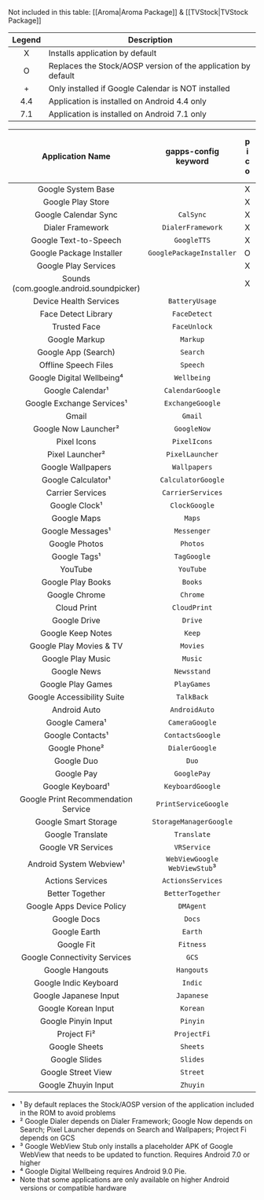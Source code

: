 Not included in this table: [[Aroma|Aroma Package]] & [[TVStock|TVStock Package]]

|Legend | Description |
|:-------:|------------|
|X      | Installs application by default |
|O      | Replaces the Stock/AOSP version of the application by default |
|\+    | Only installed if Google Calendar is NOT installed |
|4.4   | Application is installed on Android 4.4 only |
|7.1   | Application is installed on Android 7.1 only |

|Application Name    |gapps-config keyword|p<br>i<br>c<br>o|n<br>a<br>n<br>o|m<br>i<br>c<br>r<br>o|m<br>i<br>n<br>i|f<br>u<br>l<br>l|s<br>t<br>o<br>c<br>k|s<br>u<br>p<br>e<br>r|
|:-----------------:|:-------------:|:--:|:--:|:--:|:--:|:--:|:--:|:--:|
|             Google System Base              |                                   |  X  |  X  |  X  |  X  |  X  |  X  |  X  |
|              Google Play Store              |                                   |  X  |  X  |  X  |  X  |  X  |  X  |  X  |
|            Google Calendar Sync             |            ``CalSync``            |  X  |  X  | \+  | \+  | \+  | \+  | \+  |
|              Dialer Framework               |        ``DialerFramework``        |  X  |  X  |  X  |  X  |  X  |  X  |  X  |
|            Google Text-to-Speech            |           ``GoogleTTS``           |  X  |  X  |  X  |  X  |  X  |  O  |  O  |
|          Google Package Installer           |    ``GooglePackageInstaller``     |  O  |  O  |  O  |  O  |  O  |  O  |  O  |
|            Google Play Services             |                                   |  X  |  X  |  X  |  X  |  X  |  X  |  X  |
|   Sounds (com.google.android.soundpicker)   |                                   |  X  |  X  |  X  |  X  |  X  |  X  |  X  |
|           Device Health Services            |         ``BatteryUsage``          |     |  X  |  X  |  X  |  X  |  X  |  X  |
|             Face Detect Library             |          ``FaceDetect``           |     |  X  |  X  |  X  |  X  |  X  |  X  |
|                Trusted Face                 |          ``FaceUnlock``           |     |  X  |  X  |  X  |  X  |  X  |  X  |
|                Google Markup                |            ``Markup``             |     |  X  |  X  |  X  |  X  |  X  |  X  |
|             Google App (Search)             |            ``Search``             |     |  X  |  X  |  X  |  X  |  X  |  X  |
|            Offline Speech Files             |            ``Speech``             |     |  X  |  X  |  X  |  X  |  X  |  X  |
|          Google Digital Wellbeing⁴          |           ``Wellbeing``           |     |  X  |  X  |  X  |  X  |  X  |  X  |
|              Google Calendar¹               |        ``CalendarGoogle``         |     |     |  O  |  O  |  O  |  O  |  O  |
|          Google Exchange Services¹          |        ``ExchangeGoogle``         |     |     |  O  |  O  |  O  |  O  |  O  |
|                    Gmail                    |             ``Gmail``             |     |     |  X  |  X  |  X  |  O  |  O  |
|            Google Now Launcher²             |           ``GoogleNow``           |     |     | 4.4 | 4.4 | 4.4 | 4.4 | 4.4 |
|                 Pixel Icons                 |          ``PixelIcons``           |     |     | 7.1 | 7.1 | 7.1 | 7.1 | 7.1 |
|               Pixel Launcher²               |         ``PixelLauncher``         |     |     |  O  |  O  |  O  |  O  |  O  |
|              Google Wallpapers              |          ``Wallpapers``           |     |     |  O  |  O  |  O  |  O  |  O  |
|             Google Calculator¹              |       ``CalculatorGoogle``        |     |     |     |  O  |  O  |  O  |  O  |
|              Carrier Services               |        ``CarrierServices``        |     |     |     |  X  |  X  |  X  |  X  |
|                Google Clock¹                |          ``ClockGoogle``          |     |     |     |  O  |  O  |  O  |  O  |
|                 Google Maps                 |             ``Maps``              |     |     |     |  X  |  X  |  X  |  X  |
|              Google Messages¹               |           ``Messenger``           |     |     |     |  O  |  O  |  O  |  O  |
|                Google Photos                |            ``Photos``             |     |     |     |  X  |  X  |  O  |  O  |
|                Google Tags¹                 |           ``TagGoogle``           |     |     |     |  O  |  O  |  O  |  O  |
|                   YouTube                   |            ``YouTube``            |     |     |     |  X  |  X  |  X  |  X  |
|              Google Play Books              |             ``Books``             |     |     |     |     |  X  |  X  |  X  |
|                Google Chrome                |            ``Chrome``             |     |     |     |     |  X  |  O  |  O  |
|                 Cloud Print                 |          ``CloudPrint``           |     |     |     |     |  X  |  X  |  X  |
|                Google Drive                 |             ``Drive``             |     |     |     |     |  X  |  X  |  X  |
|              Google Keep Notes              |             ``Keep``              |     |     |     |     |  X  |  X  |  X  |
|           Google Play Movies & TV           |            ``Movies``             |     |     |     |     |  X  |  X  |  X  |
|              Google Play Music              |             ``Music``             |     |     |     |     |  X  |  X  |  X  |
|                 Google News                 |           ``Newsstand``           |     |     |     |     |  X  |  X  |  X  |
|              Google Play Games              |           ``PlayGames``           |     |     |     |     |  X  |  X  |  X  |
|         Google Accessibility Suite          |           ``TalkBack``            |     |     |     |     |  X  |  X  |  X  |
|                Android Auto                 |          ``AndroidAuto``          |     |     |     |     |     |  X  |  X  |
|               Google Camera¹                |         ``CameraGoogle``          |     |     |     |     |     |  O  |  O  |
|              Google Contacts¹               |        ``ContactsGoogle``         |     |     |     |     |     |  O  |  O  |
|                Google Phone²                |         ``DialerGoogle``          |     |     |     |     |     |  X  |  X  |
|                 Google Duo                  |              ``Duo``              |     |     |     |     |     |  X  |  X  |
|                 Google Pay                  |           ``GooglePay``           |     |     |     |     |     |  X  |  X  |
|              Google Keyboard¹               |        ``KeyboardGoogle``         |     |     |     |     |     |  O  |  O  |
| Google Print Recommendation Service |      ``PrintServiceGoogle``       |     |     |     |     |     |  O  |  O  |
|            Google Smart Storage             |     ``StorageManagerGoogle``      |     |     |     |     |     |  O  |  O  |
|              Google Translate               |           ``Translate``           |     |     |     |     |     |  X  |  X  |
|             Google VR Services              |           ``VRService``           |     |     |     |     |     |  X  |  X  |
|           Android System Webview¹           |``WebViewGoogle`` ``WebViewStub``³ |     |     |     |     |     |  O  |  O  |
|              Actions Services               |        ``ActionsServices``        |     |     |     |     |     |     |  X  |
|               Better Together               |        ``BetterTogether``         |     |     |     |     |     |     |  X  |
|          Google Apps Device Policy          |            ``DMAgent``            |     |     |     |     |     |     |  X  |
|                 Google Docs                 |             ``Docs``              |     |     |     |     |     |     |  X  |
|                Google Earth                 |             ``Earth``             |     |     |     |     |     |     |  X  |
|                 Google Fit                  |            ``Fitness``            |     |     |     |     |     |     |  X  |
|        Google Connectivity Services         |              ``GCS``              |     |     |     |     |     |     |  X  |
|               Google Hangouts               |           ``Hangouts``            |     |     |     |     |     |     |  X  |
|            Google Indic Keyboard            |             ``Indic``             |     |     |     |     |     |     |  X  |
|            Google Japanese Input            |           ``Japanese``            |     |     |     |     |     |     |  X  |
|             Google Korean Input             |            ``Korean``             |     |     |     |     |     |     |  X  |
|             Google Pinyin Input             |            ``Pinyin``             |     |     |     |     |     |     |  X  |
|                 Project Fi²                 |           ``ProjectFi``           |     |     |     |     |     |     |  X  |
|                Google Sheets                |            ``Sheets``             |     |     |     |     |     |     |  X  |
|                Google Slides                |            ``Slides``             |     |     |     |     |     |     |  X  |
|             Google Street View              |            ``Street``             |     |     |     |     |     |     |  X  |
|             Google Zhuyin Input             |            ``Zhuyin``             |     |     |     |     |     |     |  X  |

* ¹ By default replaces the Stock/AOSP version of the application included in the ROM to avoid problems
* ² Google Dialer depends on Dialer Framework; Google Now depends on Search; Pixel Launcher depends on Search and Wallpapers; Project Fi depends on GCS
* ³ Google WebView Stub only installs a placeholder APK of Google WebView that needs to be updated to function. Requires Android 7.0 or higher
* ⁴ Google Digital Wellbeing requires Android 9.0 Pie.
* Note that some applications are only available on higher Android versions or compatible hardware